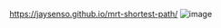 https://jaysenso.github.io/mrt-shortest-path/
![image](https://github.com/Jaysenso/mrt-shortest-path/assets/105051750/5be65551-4c87-4255-8a68-4949c4d2e250)

